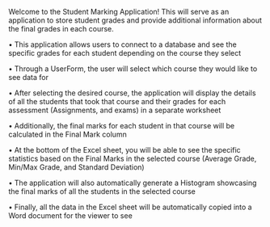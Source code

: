 Welcome to the Student Marking Application! This will serve as an application to store student grades and provide additional information about the final grades in each course.

•	This application allows users to connect to a database and see the specific grades for each student depending on the course they select

•	Through a UserForm, the user will select which course they would like to see data for

•	After selecting the desired course, the application will display the details of all the students that took that course and their grades for each assessment (Assignments, and exams) in a separate worksheet

•	Additionally, the final marks for each student in that course will be calculated in the Final Mark column

•	At the bottom of the Excel sheet, you will be able to see the specific statistics based on the Final Marks in the selected course (Average Grade, Min/Max Grade, and Standard Deviation)

•	The application will also automatically generate a Histogram showcasing the final marks of all the students in the selected course

•	Finally, all the data in the Excel sheet will be automatically copied into a Word document for the viewer to see
